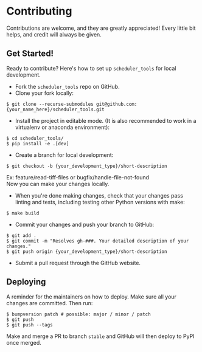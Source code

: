 # Contributing

Contributions are welcome, and they are greatly appreciated! Every little bit
helps, and credit will always be given.

## Get Started!
Ready to contribute? Here's how to set up `scheduler_tools` for local development.

* Fork the `scheduler_tools` repo on GitHub.
* Clone your fork locally:

```
$ git clone --recurse-submodules git@github.com:{your_name_here}/scheduler_tools.git
```

* Install the project in editable mode. (It is also recommended to work in a virtualenv or anaconda environment):

```
$ cd scheduler_tools/
$ pip install -e .[dev]
```

* Create a branch for local development:

```
$ git checkout -b {your_development_type}/short-description
```
Ex: feature/read-tiff-files or bugfix/handle-file-not-found<br>
Now you can make your changes locally.<br>

* When you're done making changes, check that your changes pass linting and tests, including testing other Python
versions with make:

```
$ make build
```

* Commit your changes and push your branch to GitHub:

```
$ git add .
$ git commit -m "Resolves gh-###. Your detailed description of your changes."
$ git push origin {your_development_type}/short-description
```

* Submit a pull request through the GitHub website.

## Deploying

A reminder for the maintainers on how to deploy.
Make sure all your changes are committed.
Then run:

```
$ bumpversion patch # possible: major / minor / patch
$ git push
$ git push --tags
```

Make and merge a PR to branch `stable` and GitHub will then deploy to PyPI once merged.
